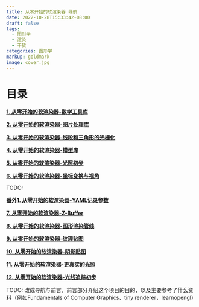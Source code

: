 ```yaml
---
title: 从零开始的软渲染器 导航
date: 2022-10-28T15:33:42+08:00
draft: false
tags:
  - 图形学
  - 渲染
  - 干货
categories: 图形学
markup: goldmark
image: cover.jpg
---
```


# 目录

<u>**[1. 从零开始的软渲染器-数学工具库](../从零开始的软渲染器-数学工具库)**</u>

<u>**[2. 从零开始的软渲染器-图片处理库](../从零开始的软渲染器-图片处理库)**</u>

<u>**[3. 从零开始的软渲染器-线段和三角形的光栅化](../从零开始的软渲染器-线段和三角形的光栅化)**</u>

<u>**[4. 从零开始的软渲染器-模型库](../从零开始的软渲染器-模型库)**</u>

<u>**[5. 从零开始的软渲染器-光照初步](../从零开始的软渲染器-光照初步)**</u>

<u>**[6. 从零开始的软渲染器-坐标变换与视角](../从零开始的软渲染器-坐标变换与视角)**</u>

TODO: 

<u>**[番外1. 从零开始的软渲染器-YAML记录参数](../从零开始的软渲染器-YAML记录参数)**</u>

<u>**[7. 从零开始的软渲染器-Z-Buffer](../从零开始的软渲染器-z-buffer)**</u>

<u>**[8. 从零开始的软渲染器-图形渲染管线](../从零开始的软渲染器-图形渲染管线)**</u>

<u>**[9. 从零开始的软渲染器-纹理贴图](../从零开始的软渲染器-纹理贴图)**</u>

<u>**[10. 从零开始的软渲染器-阴影贴图](../从零开始的软渲染器-阴影贴图)**</u>

<u>**[11. 从零开始的软渲染器-更真实的光照](../从零开始的软渲染器-更真实的光照)**</u>

<u>**[12. 从零开始的软渲染器-光线追踪初步](../从零开始的软渲染器-光线追踪初步)**</u>

TODO: 改成导航与前言，前言部分介绍这个项目的目的，以及主要参考了什么资料（例如Fundamentals of Computer Graphics、tiny renderer，learnopengl）
